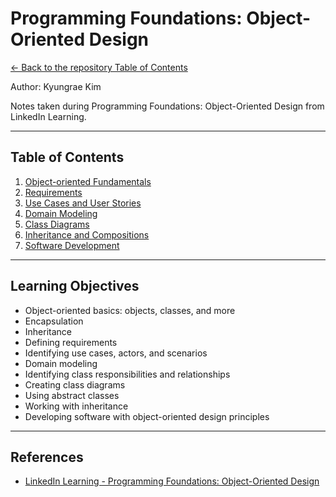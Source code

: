 # Programming Foundations: Object-Oriented Design

[<- Back to the repository Table of Contents](../README.md)

Author: Kyungrae Kim

Notes taken during Programming Foundations: Object-Oriented Design from LinkedIn Learning.

---

## Table of Contents

1. [Object-oriented Fundamentals](01-object-oriented-fundamentals/README.md)
2. [Requirements](02-requirements/README.md)
3. [Use Cases and User Stories](03-use-cases-and-user-stories/README.md)
4. [Domain Modeling](04-domain-modeling/README.md)
5. [Class Diagrams](05-class-diagrams/README.md)
6. [Inheritance and Compositions](06-inheritance-and-composition/README.md)
7. [Software Development](07-software-development/README.md)

---

## Learning Objectives

* Object-oriented basics: objects, classes, and more
* Encapsulation
* Inheritance
* Defining requirements
* Identifying use cases, actors, and scenarios
* Domain modeling
* Identifying class responsibilities and relationships
* Creating class diagrams
* Using abstract classes
* Working with inheritance
* Developing software with object-oriented design principles

---

## References

* [LinkedIn Learning - Programming Foundations: Object-Oriented Design](https://www.linkedin.com/learning/programming-foundations-object-oriented-design-3/object-oriented-thinking)
